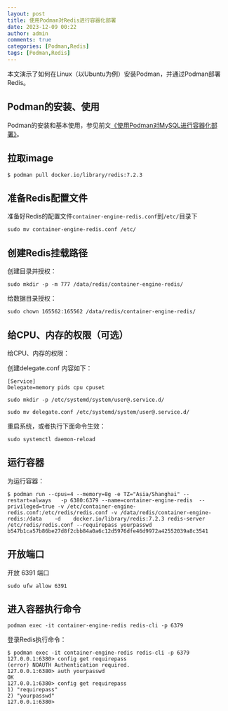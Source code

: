 ```yaml
---
layout: post
title: 使用Podman对Redis进行容器化部署
date: 2023-12-09 00:22
author: admin
comments: true
categories: [Podman,Redis]
tags: [Podman,Redis]
---
```



本文演示了如何在Linux（以Ubuntu为例）安装Podman，并通过Podman部署Redis。

<!-- more -->

## Podman的安装、使用

Podman的安装和基本使用，参见前文[《使用Podman对MySQL进行容器化部署》](https://waylau.com/deploying-mysql-server-with-podman/)。


## 拉取image

```
$ podman pull docker.io/library/redis:7.2.3
```




## 准备Redis配置文件

准备好Redis的配置文件`container-engine-redis.conf`到`/etc/`目录下


```
sudo mv container-engine-redis.conf /etc/
```



## 创建Redis挂载路径


创建目录并授权：

```
sudo mkdir -p -m 777 /data/redis/container-engine-redis/
```


给数据目录授权：


```
sudo chown 165562:165562 /data/redis/container-engine-redis/
```


## 给CPU、内存的权限（可选）

给CPU、内存的权限：


创建delegate.conf 内容如下：


```
[Service]
Delegate=memory pids cpu cpuset
```

```
sudo mkdir -p /etc/systemd/system/user@.service.d/

sudo mv delegate.conf /etc/systemd/system/user@.service.d/
```

重启系统，或者执行下面命令生效：



```
sudo systemctl daemon-reload
```


## 运行容器

为运行容器：

```
$ podman run --cpus=4 --memory=8g -e TZ="Asia/Shanghai" --restart=always   -p 6380:6379 --name=container-engine-redis  --privileged=true -v /etc/container-engine-redis.conf:/etc/redis/redis.conf -v /data/redis/container-engine-redis:/data    -d    docker.io/library/redis:7.2.3 redis-server    /etc/redis/redis.conf --requirepass yourpasswd
b547b1ca57b86be27d8f2cbb84a0a6c12d5976dfe46d9972a42552039a8c3541
```


## 开放端口

开放 6391 端口

```
sudo ufw allow 6391
```

## 进入容器执行命令

```
podman exec -it container-engine-redis redis-cli -p 6379
```

登录Redis执行命令：

```
$ podman exec -it container-engine-redis redis-cli -p 6379
127.0.0.1:6380> config get requirepass
(error) NOAUTH Authentication required.
127.0.0.1:6380> auth yourpasswd
OK
127.0.0.1:6380> config get requirepass
1) "requirepass"
2) "yourpasswd"
127.0.0.1:6380> 
```
